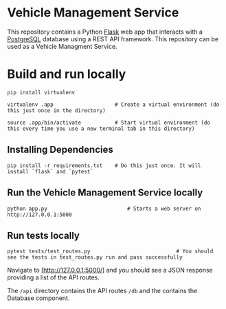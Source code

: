 # Vehicle Management Service

This repository contains a Python [Flask](https://flask.palletsprojects.com/en/stable/) web app that interacts with a [PostgreSQL](https://www.postgresql.org/) database using a REST API framework. This repository can be used as a Vehicle Managment Service. 

# Build and run locally

```
pip install virtualenv
```

```
virtualenv .app                    # Create a virtual environment (do this just once in the directory)
```

```
source .app/bin/activate           # Start virtual environment (do this every time you use a new terminal tab in this directory)
```

## Installing Dependencies
```
pip install -r requirements.txt    # Do this just once. It will install `flask` and `pytest`
```

## Run the Vehicle Management Service locally

```
python app.py                          # Starts a web server on http://127.0.0.1:5000
```

## Run tests locally
```
pytest tests/test_routes.py                            # You should see the tests in test_routes.py run and pass successfully
```

Navigate to [http://127.0.0.1:5000/] and you should see a JSON response providing a list of the API routes.

The `/api` directory contains the API routes `/db` and the contains the Database component.
